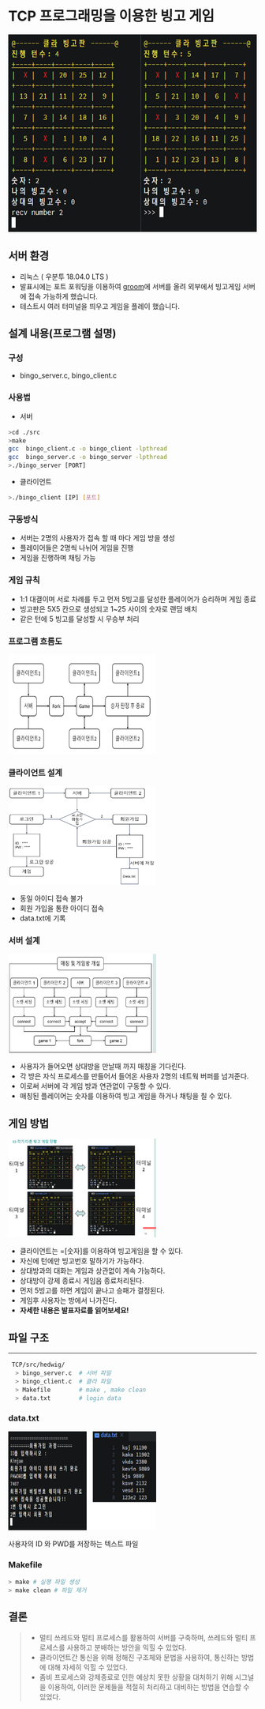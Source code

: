# TCP 프로그래밍을 이용한 빙고 게임

<img src = "Img/game.png"
 width = "600"
 height = "400"
/>  

## 서버 환경

- 리눅스 ( 우분투 18.04.0 LTS )
- 발표시에는 포트 포워딩을 이용하여 [groom](https://edu.goorm.io/)에 서버를 올려 외부에서 빙고게임 서버에 접속 가능하게 했습니다.
- 테스트시 여러 터미널을 띄우고 게임을 플레이 했습니다.

## 설계 내용(프로그램 설명)

### 구성

- bingo_server.c, bingo_client.c

### 사용법

- 서버

```bash
>cd ./src
>make 
gcc  bingo_client.c -o bingo_client -lpthread
gcc  bingo_server.c -o bingo_server -lpthread
>./bingo_server [PORT] 
```

- 클라이언트

```bash
>./bingo_client [IP] [포트] 
```

### 구동방식

- 서버는 2명의 사용자가 접속 할 때 마다 게임 방을 생성
- 플레이어들은 2명씩 나뉘어 게임을 진행
- 게임을 진행하며 채팅 가능

### 게임 규칙

- 1:1 대결이며 서로 차례를 두고 먼저 5빙고를 달성한 플레이어가 승리하며 게임 종료
- 빙고판은 5X5 칸으로 생성되고 1~25 사이의 숫자로 랜덤 배치
- 같은 턴에 5 빙고를 달성할 시 무승부 처리

### 프로그램 흐름도

<img src = "Img/program.png"
 width = "300"
 height = "200"
/>  

### 클라이언트 설계

<img src = "Img/clientFlow.png"
 width = "300"
 height = "200"
/>  

- 동일 아이디 접속 불가
- 회원 가입을 통한 아이디 접속
- data.txt에 기록

### 서버 설계

<img src = "Img/serverFlow.png"
 width = "300"
 height = "200"
/>  

- 사용자가 들어오면 상대방을 만날때 까지 매칭을 기다린다.
- 각 방은 자식 프로세스를 만들어서 들어온 사용자 2명의 네트웍 버퍼를 넘겨준다.
- 이로써 서버에 각 게임 방과 연관없이 구동할 수 있다.
- 매칭된 플레이어는 숫자를 이용하여 빙고 게임을 하거나 채팅을 칠 수 있다.

## 게임 방법

<img src = "Img/gameRoom.png"
 width = "300"
 height = "200"
/>  

- 클라이언트는 =[숫자]를 이용하여 빙고게임을 할 수 있다.
- 자신에 턴에만 빙고번호 말하기가 가능하다.
- 상대방과의 대화는 게임과 상관없이 계속 가능하다.
- 상대방이 강제 종료시 게임음 종료처리된다.
- 먼저 5빙고를 하면 게임이 끝나고 승패가 결정된다.
- 게임후 사용자는 방에서 나가진다.
- **자세한 내용은 발표자료를 읽어보세요!**  

## 파일 구조

---

```bash
 TCP/src/hedwig/
  > bingo_server.c  # 서버 파일
  > bingo_client.c  # 클라 파일
  > Makefile        # make , make clean
  > data.txt        # login data
```

### **data.txt**

<img src = "Img/login.png"
width = "300"
height = "200"
/>

사용자의 ID 와 PWD를 저장하는 텍스트 파일  

### **Makefile**

```bash
> make # 실행 파일 생성 
> make clean # 파일 제거 
```

## 결론

> - 멀티 쓰레드와 멀티 프로세스를 활용하여 서버를 구축하며, 쓰레드와 멀티 프로세스를 사용하고 분배하는 방안을 익힐 수 있었다.  
> - 클라이언트간 통신을 위해 정해진 구조체와 문법을 사용하여, 통신하는 방법에 대해 자세히 익힐 수 있었다.  
> - 좀비 프로세스와 강제종료로 인한 예상치 못한 상황을 대처하기 위해 시그널을 이용하여, 이러한 문제들을 적절히 처리하고 대비하는 방법을 연습할 수 있었다.  
